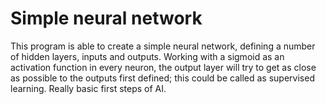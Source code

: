 # Simple neural network

This program is able to create a simple neural network, defining a number of hidden layers, inputs and outputs.
Working with a sigmoid as an activation function in every neuron, the output layer will try to get as close as possible to the outputs first defined; this could be called as supervised learning.
Really basic first steps of AI.

